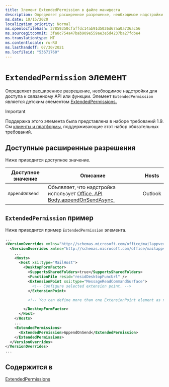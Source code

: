 ```yaml
---
title: Элемент ExtendedPermission в файле манифеста
description: Определяет расширенное разрешение, необходимое надстройки для доступа к связанному API или функции.
ms.date: 10/15/2020
localization_priority: Normal
ms.openlocfilehash: 37859350cfaffdc14ab91d5026d67aa0a736ac56
ms.sourcegitcommit: 3fa8c754a47bab909e559ae3e5d4237ba27fdbe4
ms.translationtype: MT
ms.contentlocale: ru-RU
ms.lasthandoff: 07/30/2021
ms.locfileid: "53671760"
---
```

# <a name="extendedpermission-element"></a>`ExtendedPermission` элемент

Определяет расширенное разрешение, необходимое надстройки для доступа к связанному API или функции. Элемент `ExtendedPermission` является детским элементом [ExtendedPermissions.](extendedpermissions.md)

> [!IMPORTANT]
> Поддержка этого элемента была представлена в наборе требований 1.9. См [клиенты и платформы](../../reference/requirement-sets/outlook-api-requirement-sets.md#requirement-sets-supported-by-exchange-servers-and-outlook-clients), поддерживающие этот набор обязательных требований.

## <a name="available-extended-permissions"></a>Доступные расширенные разрешения

Ниже приводится доступное значение.

|Доступное значение|Описание|Hosts|
|---|---|---|
|`AppendOnSend`|Объявляет, что надстройка использует [Office. API Body.appendOnSendAsync.](/javascript/api/outlook/office.body?view=outlook-js-preview&preserve-view=true#appendOnSendAsync_data__options__callback_)|Outlook|

## <a name="extendedpermission-example"></a>`ExtendedPermission` пример

Ниже приводится пример `ExtendedPermission` элемента.

```XML
...
<VersionOverrides xmlns="http://schemas.microsoft.com/office/mailappversionoverrides" xsi:type="VersionOverridesV1_0">
  <VersionOverrides xmlns="http://schemas.microsoft.com/office/mailappversionoverrides/1.1" xsi:type="VersionOverridesV1_1">
    ...
    <Hosts>
      <Host xsi:type="MailHost">
        <DesktopFormFactor>
          <SupportsSharedFolders>true</SupportsSharedFolders>
          <FunctionFile resid="residDesktopFuncUrl" />
          <ExtensionPoint xsi:type="MessageReadCommandSurface">
            <!-- Configure selected extension point. -->
          </ExtensionPoint>

          <!-- You can define more than one ExtensionPoint element as needed. -->

        </DesktopFormFactor>
      </Host>
    </Hosts>
    ...
    <ExtendedPermissions>
      <ExtendedPermission>AppendOnSend</ExtendedPermission>
    </ExtendedPermissions>
  </VersionOverrides>
</VersionOverrides>
...
```

## <a name="contained-in"></a>Содержится в

[ExtendedPermissions](extendedpermissions.md)
